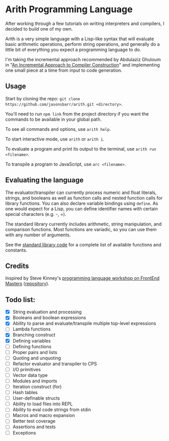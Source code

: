 # Arith Programming Language

After working through a few tutorials on writing interpreters and compilers, I decided to build one of my own.

Arith is a very simple language with a Lisp-like syntax that will evaluate basic arithmetic operations, perform string operations, and generally do a little bit of everything you expect a programming language to do.

I'm taking the incremental approach recommended by Abdulaziz Ghuloum in "[An Incremental Approach to Compiler Construction](http://scheme2006.cs.uchicago.edu/11-ghuloum.pdf)" and implementing one small piece at a time from input to code generation.

## Usage

Start by cloning the repo: `git clone https://github.com/jasonsbarr/arith.git <directory>`.

You'll need to run `npm link` from the project directory if you want the commands to be available in your global path.

To see all commands and options, use `arith help`.

To start interactive mode, use `arith` or `arith i`.

To evaluate a program and print its output to the terminal, use `arith run <filename>`.

To transpile a program to JavaScript, use `arc <filename>`.

## Evaluating the language

The evaluator/transpiler can currently process numeric and float literals, strings, and booleans as well as function calls and nested function calls for library functions. You can also declare variable bindings using `define`. As one would expect for a Lisp, you can define identifier names with certain special characters (e.g. -, =).

The standard library currently includes arithmetic, string manipulation, and comparison functions. Most functions are variadic, so you can use them with any number of arguments.

See the [standard library code](./src/stdlib.js) for a complete list of available functions and constants.

## Credits

Inspired by Steve Kinney's [programming language workshop on FrontEnd Masters](https://frontendmasters.com/courses/programming-language/) ([repository](https://github.com/stevekinney/dropbear)).

## Todo list:

- [x] String evaluation and processing
- [x] Booleans and boolean expressions
- [x] Ability to parse and evaluate/transpile multiple top-level expressions
- [ ] Lambda functions
- [x] Branching construct
- [x] Defining variables
- [ ] Defining functions
- [ ] Proper pairs and lists
- [ ] Quoting and unquoting
- [ ] Refactor evaluator and transpiler to CPS
- [ ] I/O primitives
- [ ] Vector data type
- [ ] Modules and imports
- [ ] Iteration construct (for)
- [ ] Hash tables
- [ ] User-definable structs
- [ ] Ability to load files into REPL
- [ ] Ability to eval code strings from stdin
- [ ] Macros and macro expansion
- [ ] Better test coverage
- [ ] Assertions and tests
- [ ] Exceptions
